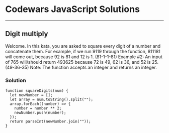 # Codewars JavaScript Solutions

---

## Digit multiply

Welcome. In this kata, you are asked to square every digit of a number and concatenate them.
For example, if we run 9119 through the function, 811181 will come out, because 92 is 81 and 12 is 1. (81-1-1-81)
Example #2: An input of 765 will/should return 493625 because 72 is 49, 62 is 36, and 52 is 25. (49-36-35)
Note: The function accepts an integer and returns an integer.

### Solution

```
function squareDigits(num) {
  let newNumber = [];
  let array = num.toString().split("");
  array.forEach((number) => {
    number = number ** 2;
    newNumber.push(number);
  });
  return parseInt(newNumber.join(""));
}
```
